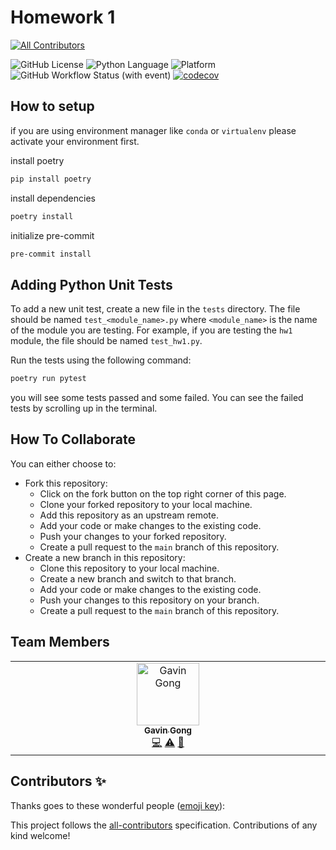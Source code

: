 # Homework 1
<!-- ALL-CONTRIBUTORS-BADGE:START - Do not remove or modify this section -->
[![All Contributors](https://img.shields.io/badge/all_contributors-1-orange.svg?style=flat-square)](#contributors-)
<!-- ALL-CONTRIBUTORS-BADGE:END -->

![GitHub License](https://img.shields.io/github/license/ncsu-csc510-25spring/hw1)
![Python Language](https://img.shields.io/badge/Language-Python-blue)
![Platform](https://img.shields.io/badge/Platform-ArchLinux-fedcba)
![GitHub Workflow Status (with event)](https://img.shields.io/github/actions/workflow/status/ncsu-csc510-25spring/hw1/.github/workflows/poetry-pytest.yml)
[![codecov](https://codecov.io/gh/ncsu-csc510-25spring/hw1/graph/badge.svg?token=UYR1AABQ80)](https://codecov.io/gh/ncsu-csc510-25spring/hw1)

## How to setup

if you are using environment manager like `conda` or `virtualenv` please activate your environment first.

install poetry

```bash
pip install poetry
```

install dependencies

```bash
poetry install
```

initialize pre-commit

```bash
pre-commit install
```

## Adding Python Unit Tests

To add a new unit test, create a new file in the `tests` directory. The file should be named `test_<module_name>.py` where `<module_name>` is the name of the module you are testing. For example, if you are testing the `hw1` module, the file should be named `test_hw1.py`.

Run the tests using the following command:

```bash
poetry run pytest
```

you will see some tests passed and some failed. You can see the failed tests by scrolling up in the terminal.

## How To Collaborate

You can either choose to:

- Fork this repository:
  - Click on the fork button on the top right corner of this page.
  - Clone your forked repository to your local machine.
  - Add this repository as an upstream remote.
  - Add your code or make changes to the existing code.
  - Push your changes to your forked repository.
  - Create a pull request to the `main` branch of this repository.
- Create a new branch in this repository:
  - Clone this repository to your local machine.
  - Create a new branch and switch to that branch.
  - Add your code or make changes to the existing code.
  - Push your changes to this repository on your branch.
  - Create a pull request to the `main` branch of this repository.

## Team Members

<!-- ALL-CONTRIBUTORS-LIST:START - Do not remove or modify this section -->
<!-- prettier-ignore-start -->
<!-- markdownlint-disable -->
<table>
  <tbody>
    <tr>
      <td align="center" valign="top" width="14.28%"><a href="https://www.gong.host"><img src="https://avatars.githubusercontent.com/u/33346934?v=4?s=100" width="100px;" alt="Gavin Gong"/><br /><sub><b>Gavin Gong</b></sub></a><br /><a href="https://github.com/ncsu-csc510-25spring/hw1/commits?author=visualDust" title="Code">💻</a> <a href="https://github.com/ncsu-csc510-25spring/hw1/commits?author=visualDust" title="Tests">⚠️</a> <a href="https://github.com/ncsu-csc510-25spring/hw1/commits?author=visualDust" title="Documentation">📖</a></td>
    </tr>
  </tbody>
</table>

<!-- markdownlint-restore -->
<!-- prettier-ignore-end -->

<!-- ALL-CONTRIBUTORS-LIST:END -->
## Contributors ✨

Thanks goes to these wonderful people ([emoji key](https://allcontributors.org/docs/en/emoji-key)):

<!-- ALL-CONTRIBUTORS-LIST:START - Do not remove or modify this section -->
<!-- prettier-ignore-start -->
<!-- markdownlint-disable -->
<!-- markdownlint-restore -->
<!-- prettier-ignore-end -->
<!-- ALL-CONTRIBUTORS-LIST:END -->

This project follows the [all-contributors](https://github.com/all-contributors/all-contributors) specification. Contributions of any kind welcome!